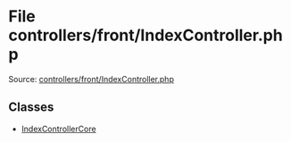 File controllers/front/IndexController.php
=========

Source: [controllers/front/IndexController.php](https://github.com/PrestaShop/PrestaShop/blob/1.6.0.10/controllers/front/IndexController.php)


Classes
-------

* [IndexControllerCore](class.IndexControllerCore.md)

